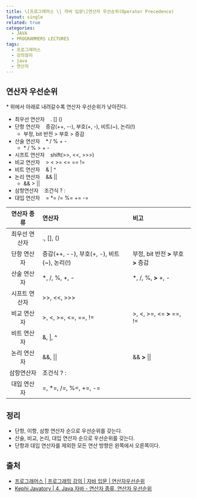 ```yaml
---
title: \[프로그래머스 \| 자바 입문\]연산자 우선순위(Operator Precedence)
layout: single
related: true
categories:
  - JAVA
  - PROGRAMMERS LECTURES
tags:
  - 프로그래머스
  - 강의정리
  - java
  - 연산자
---
```


## 연산자 우선순위
\* 위에서 아래로 내려갈수록 연산자 우선순위가 낮아진다.
- 최우선 연산자&nbsp;&nbsp;&nbsp; . [] ()
- 단항 연산자&nbsp;&nbsp;&nbsp; 증감(++, --), 부호(+, -), 비트(~), 논리(!)
  - 부정, bit 반전 > 부호 > 증감
- 산술 연산자&nbsp;&nbsp;&nbsp; * / % + -
  - \* / % > + -
- 시프트 연산자&nbsp;&nbsp;&nbsp; shift(>>, <<, >>>)
- 비교 연산자&nbsp;&nbsp;&nbsp; > < >= <= == !=
- 비트 연산자&nbsp;&nbsp;&nbsp; & | ^
- 논리 연산자&nbsp;&nbsp;&nbsp; && ||
  - && > ||
- 삼항연산자&nbsp;&nbsp;&nbsp; 조건식 ? :
- 대입 연산자&nbsp;&nbsp;&nbsp; = *= /= %= += -=

| 연산자 종류 | 연산자 | 비고 |
|:----------:|:-------|:------|
| 최우선 연산자 | ., [], () |       |
| 단항 연산자 | 증감(++, --), 부호(+, -), 비트(~), 논리(!) | 부정, bit 반전 **>** 부호 **>** 증감 |
| 산술 연산자 | \*, /, %, +, - | \*, /, %,  **>**  +, - |
| 시프트 연산자 | >>, <<, >>> |       |
| 비교 연산자 | >, <, >=, <=, ==, != | >, <, >=, <=  **>**  ==, != |
| 비트 연산자 | &, \|, ^ |       |
| 논리 연산자 | &&, \|\| | &&  **>**  \|\| |
| 삼항연산자 | 조건식 ? : |       |
| 대입 연산자 | =, *=, /=, %=, +=, -= |       |

 
## 정리
- 단항, 이항, 삼항 연산자 순으로 우선순위를 갖는다.
- 산술, 비교, 논리, 대입 연산자 순으로 우선순위를 갖는다.
- 단항과 대입 연산자를 제외한 모든 연산 방향은 왼쪽에서 오른쪽이다.
 
## 출처
- [프로그래머스 \| 프로그래밍 강의 \| 자바 입문 \| 연산자우선순위](https://programmers.co.kr/learn/courses/5/lessons/116)
- [Kephi Javatory \| 4. Java 자바 - 연산자 종류, 연산자 우선순위](https://kephilab.tistory.com/28)

